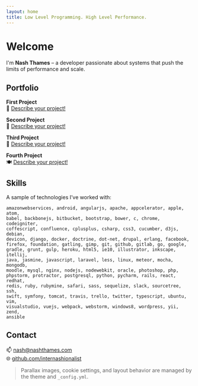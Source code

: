 ```yaml
---
layout: home
title: Low Level Programming. High Level Performance.
---
```


# Welcome

I'm **Nash Thames** – a developer passionate about systems that push the limits of performance and scale.

## Portfolio

**First Project**  
📍 [Describe your project!](https://github.com/jameshamann/jekyll-material-theme)

**Second Project**  
📸 [Describe your project!](https://github.com/jameshamann/jekyll-material-theme)

**Third Project**  
🏨 [Describe your project!](https://github.com/jameshamann/jekyll-material-theme)

**Fourth Project**  
🍽️ [Describe your project!](https://github.com/jameshamann/jekyll-material-theme)

## Skills

A sample of technologies I’ve worked with:

```
amazonwebservices, android, angularjs, apache, appcelerator, apple, atom,
babel, backbonejs, bitbucket, bootstrap, bower, c, chrome, codeigniter,
coffescript, confluence, cplusplus, csharp, css3, cucumber, d3js, debian,
devicon, django, docker, doctrine, dot-net, drupal, erlang, facebook,
firefox, foundation, gatling, gimp, git, github, gitlab, go, google,
gradle, grunt, gulp, heroku, html5, ie10, illustrator, inkscape, itellij,
java, jasmine, javascript, laravel, less, linux, meteor, mocha, mongodb,
moodle, mysql, nginx, nodejs, nodewebkit, oracle, photoshop, php,
phpstorm, protractor, postgresql, python, pycharm, rails, react, redhat,
redis, ruby, rubymine, safari, sass, sequelize, slack, sourcetree, ssh,
swift, symfony, tomcat, travis, trello, twitter, typescript, ubuntu, vim,
visualstudio, vuejs, webpack, webstorm, windows8, wordpress, yii, zend,
ansible
```

## Contact

📫 [nash@nashthames.com](mailto:nash@nashthames.com)  
🌐 [github.com/internashionalist](https://github.com/internashionalist)

> Parallax images, cookie settings, and layout behavior are managed by the theme and `_config.yml`.
